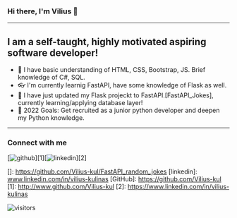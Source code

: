 ### Hi there, I'm Vilius 👋
---
## I am a self-taught, highly motivated aspiring software developer!

- 🤔 I have basic understanding of HTML, CSS, Bootstrap, JS. Brief knowledge of C#, SQL.
- 👓 I'm currently learnig FastAPI, have some knowledge of Flask as well.
- 📓 I have just updated my Flask projeckt to FastAPI.[FastAPI_Jokes], currently learning/applying database layer! 
- 🥅 2022 Goals: Get recruited as a junior python developer and deepen my Python knowledge.
---
### Connect with me 

[![github](https://cloud.githubusercontent.com/assets/17016297/18839843/0e06a67a-83d2-11e6-993a-b35a182500e0.png)][1][![linkedin](https://cloud.githubusercontent.com/assets/17016297/18839848/0fc7e74e-83d2-11e6-8c6a-277fc9d6e067.png)][2]

[]: https://github.com/Vilius-kul/FastAPI_random_jokes
[linkedin]: www.linkedin.com/in/vilius-kulinas
[GitHub]: https://github.com/Vilius-kul
[1]: http://www.github.com/Vilius-kul
[2]: https://www.linkedin.com/in/vilius-kulinas

<img src="https://visitor-badge.glitch.me/badge?page_id=Vilius-kul.Vilius-kul" alt="visitors" data-canonical-src="https://visitor-badge.glitch.me/badge?page_id=Vilius-kul.Vilius-kul" style="max-width: 100%;">

